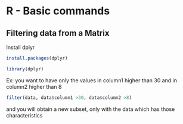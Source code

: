 # R - Basic commands

## Filtering data from a Matrix

Install dplyr

```R
install.packages(dplyr)

library(dplyr)
```

Ex: you want to have only the values in column1 higher than 30 and in column2 higher than 8

```R
filter(data, data$column1 >30, data$column2 >8)
```

and you will obtain a new subset, only with the data which has those characteristics
